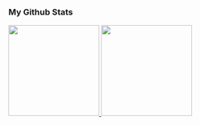 ### My Github Stats

<a href="#">
  <img src="https://github-readme-stats-jeongseop-lims-projects.vercel.app/api?username=jseop-lim&theme=react&show_icons=true&show=reviews" height="180px">
</a>
<a href="#">
  <img src="https://github-readme-stats.vercel.app/api/top-langs/?username=jseop-lim&theme=react&layout=compact" height="180px">
</a>

